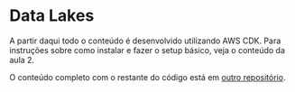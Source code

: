 # Data Lakes

A partir daqui todo o conteúdo é desenvolvido utilizando AWS CDK. Para instruções sobre como instalar e fazer o setup básico, veja o conteúdo da aula 2.

O conteúdo completo com o restante do código está em [outro repositório](https://github.com/andresionek91/bootcamp-data-platform-turma-4).